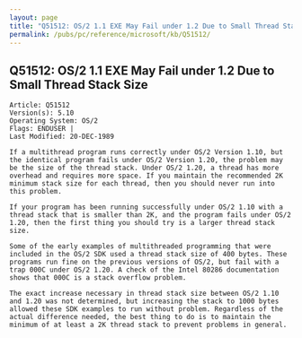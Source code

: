 ```yaml
---
layout: page
title: "Q51512: OS/2 1.1 EXE May Fail under 1.2 Due to Small Thread Stack Size"
permalink: /pubs/pc/reference/microsoft/kb/Q51512/
---
```


## Q51512: OS/2 1.1 EXE May Fail under 1.2 Due to Small Thread Stack Size

	Article: Q51512
	Version(s): 5.10
	Operating System: OS/2
	Flags: ENDUSER |
	Last Modified: 20-DEC-1989
	
	If a multithread program runs correctly under OS/2 Version 1.10, but
	the identical program fails under OS/2 Version 1.20, the problem may
	be the size of the thread stack. Under OS/2 1.20, a thread has more
	overhead and requires more space. If you maintain the recommended 2K
	minimum stack size for each thread, then you should never run into
	this problem.
	
	If your program has been running successfully under OS/2 1.10 with a
	thread stack that is smaller than 2K, and the program fails under OS/2
	1.20, then the first thing you should try is a larger thread stack
	size.
	
	Some of the early examples of multithreaded programming that were
	included in the OS/2 SDK used a thread stack size of 400 bytes. These
	programs run fine on the previous versions of OS/2, but fail with a
	trap 000C under OS/2 1.20. A check of the Intel 80286 documentation
	shows that 000C is a stack overflow problem.
	
	The exact increase necessary in thread stack size between OS/2 1.10
	and 1.20 was not determined, but increasing the stack to 1000 bytes
	allowed these SDK examples to run without problem. Regardless of the
	actual difference needed, the best thing to do is to maintain the
	minimum of at least a 2K thread stack to prevent problems in general.
